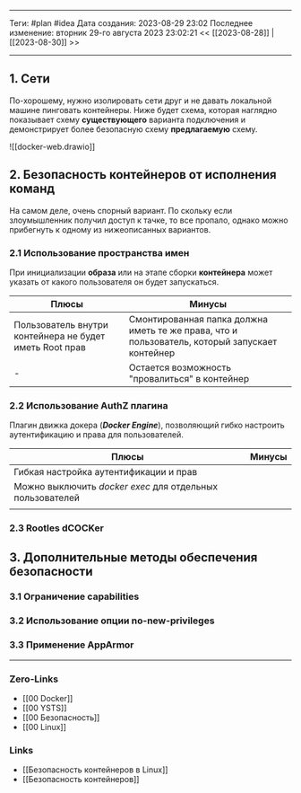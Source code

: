 ___
Теги: #plan #idea 
Дата создания: 2023-08-29 23:02 
Последнее изменение: вторник 29-го августа 2023 23:02:21
<< [[2023-08-28]] | [[2023-08-30]] >> 
___
## 1. Сети

По-хорошему, нужно изолировать сети друг и не давать локальной машине пинговать контейнеры.
Ниже будет схема, которая наглядно показывает схему **существующего** варианта подключения и демонстрирует более безопасную схему **предлагаемую** схему.

![[docker-web.drawio]]

## 2. Безопасность контейнеров от исполнения команд

На самом деле, очень спорный вариант. По скольку если злоумышленник получил доступ к тачке, то все пропало, однако можно прибегнуть к одному из нижеописанных вариантов.

### 2.1 Использование пространства имен

При инициализации **образа** или на этапе сборки **контейнера** может указать от какого пользователя он будет запускаться.

| Плюсы                                                   | Минусы                                                                                         |
| ------------------------------------------------------- | ---------------------------------------------------------------------------------------------- |
| Пользователь внутри контейнера не будет иметь Root прав | Смонтированная папка должна иметь те же права, что и пользователь, который запускает контейнер |
| -                                                       | Остается возможность "провалиться" в контейнер                                                 |

### 2.2 Использование AuthZ плагина

Плагин движка докера (***Docker Engine***), позволяющий гибко настроить аутентификацию и права для пользователей.

| Плюсы                                                      | Минусы |
| ---------------------------------------------------------- |:------:|
| Гибкая настройка аутентификации и прав                    |        |
| Можно выключить *docker exec* для отдельных пользователей |        |
|                                                            |        |
### 2.3 Rootles dCOCKer

## 3. Дополнительные методы обеспечения безопасности

### 3.1 Ограничение capabilities

### 3.2 Использование опции no-new-privileges

### 3.3 Применение AppArmor


___
### Zero-Links
- [[00 Docker]]
- [[00 YSTS]]
- [[00 Безопасность]]
- [[00 Linux]]

### Links
- [[Безопасность контейнеров в Linux]]
- [[Безопасность контейнеров]]
